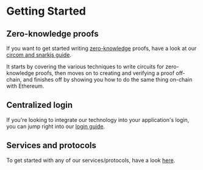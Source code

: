 # Getting Started

## Zero-knowledge proofs
If you want to get started writing [zero-knowledge](basics/glossary#zero-knowledge) proofs, have a look at our [circom and snarkjs guide](guides/circom-and-snarkjs.md).

It starts by covering the various techniques to write circuits for zero-knowledge proofs, then moves on to creating and verifying a proof off-chain, and finishes off by showing you how to do the same thing on-chain with Ethereum.

## Centralized login
If you're looking to integrate our technology into your application's login, you can jump right into our [login guide](guides/centralized-login).


## Services and protocols
To get started with any of our services/protocols, have a look [here](services/libraries).
